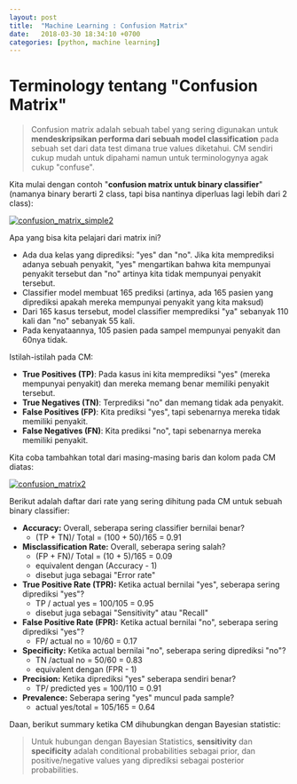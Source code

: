 ```yaml
---
layout: post
title:  "Machine Learning : Confusion Matrix"
date:   2018-03-30 18:34:10 +0700
categories: [python, machine learning]
---
```


# Terminology tentang "Confusion Matrix"

> Confusion matrix adalah sebuah tabel yang sering digunakan untuk **mendeskripsikan performa dari sebuah model classification** pada sebuah set dari data test dimana true values diketahui. CM sendiri cukup mudah untuk dipahami namun untuk terminologynya agak cukup "confuse".

Kita mulai dengan contoh "**confusion matrix untuk binary classifier**" (namanya binary berarti 2 class, tapi bisa nantinya diperluas lagi lebih dari 2 class):

<a href="http://imgbb.com/"><img src="http://image.ibb.co/gdjwn7/confusion_matrix_simple2.png" alt="confusion_matrix_simple2" border="0"></a>

 Apa yang bisa kita pelajari dari matrix ini?

 - Ada dua kelas yang diprediksi: "yes" dan "no". Jika kita memprediksi adanya sebuah penyakit, "yes" mengartikan bahwa kita mempunyai penyakit tersebut dan "no" artinya kita tidak mempunyai penyakit tersebut.
 - Classifier model membuat 165 prediksi (artinya, ada 165 pasien yang diprediksi apakah mereka mempunyai penyakit yang kita maksud)
 - Dari 165 kasus tersebut, model classifier memprediksi "ya" sebanyak 110 kali dan "no" sebanyak 55 kali.
 - Pada kenyataannya, 105 pasien pada sampel mempunyai penyakit dan 60nya tidak.

 Istilah-istilah pada CM:

 - **True Positives (TP)**: Pada kasus ini kita memprediksi "yes" (mereka mempunyai penyakit) dan mereka memang benar memiliki penyakit tersebut.
 - **True Negatives (TN)**: Terprediksi "no" dan memang tidak ada penyakit.
 - **False Positives (FP)**: Kita prediksi "yes", tapi sebenarnya mereka tidak memiliki penyakit.
 - **False Negatives (FN)**: Kita prediksi "no", tapi sebenarnya mereka memiliki penyakit.

Kita coba tambahkan total dari masing-masing baris dan kolom pada CM diatas:

<a href="http://imgbb.com/"><img src="http://image.ibb.co/kdh5fS/confusion_matrix2.png" alt="confusion_matrix2" border="0"></a>

Berikut adalah daftar dari rate yang sering dihitung pada CM untuk sebuah binary classifier:

- **Accuracy:** Overall, seberapa sering classifier bernilai benar?
    - (TP + TN)/ Total = (100 + 50)/165 = 0.91
- **Misclassification Rate:** Overall, seberapa sering salah?
    - (FP + FN)/ Total = (10 + 5)/165 = 0.09
    - equivalent dengan (Accuracy - 1)
    - disebut juga sebagai "Error rate"
- **True Positive Rate (TPR):** Ketika actual bernilai "yes", seberapa sering diprediksi "yes"?
    - TP / actual yes = 100/105 = 0.95
    - disebut juga sebagai "Sensitivity" atau "Recall"
- **False Positive Rate (FPR):** Ketika actual bernilai "no", seberapa sering diprediksi "yes"?
    - FP/ actual no = 10/60 = 0.17
- **Specificity:** Ketika actual bernilai "no", seberapa sering diprediksi "no"?
    - TN /actual no = 50/60 = 0.83
    - equivalent dengan (FPR - 1)
- **Precision:** Ketika diprediksi "yes" seberapa sendiri benar?
    - TP/ predicted yes = 100/110 = 0.91
- **Prevalence:** Seberapa sering "yes" muncul pada sample?
    - actual yes/total = 105/165 = 0.64

Daan, berikut summary ketika CM dihubungkan dengan Bayesian statistic:

> Untuk hubungan dengan Bayesian Statistics, **sensitivity** dan **specificity** adalah conditional probabilities sebagai prior, dan positive/negative values yang diprediksi sebagai posterior probabilities.
